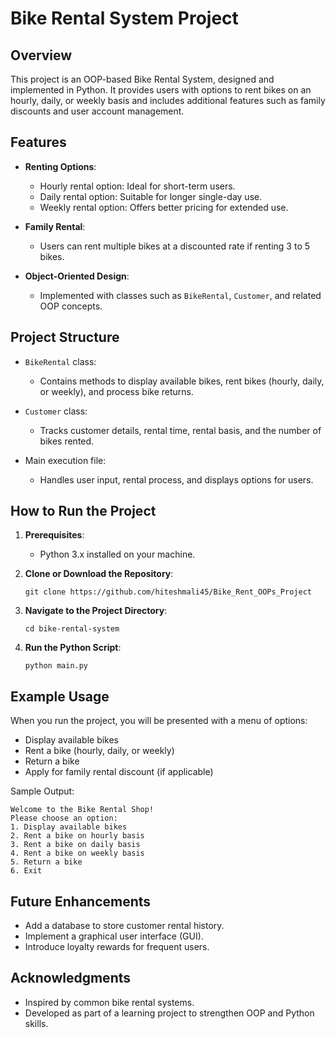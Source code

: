 # Bike Rental System Project

## Overview
This project is an OOP-based Bike Rental System, designed and implemented in Python. It provides users with options to rent bikes on an hourly, daily, or weekly basis and includes additional features such as family discounts and user account management.

## Features

- **Renting Options**:
  - Hourly rental option: Ideal for short-term users.
  - Daily rental option: Suitable for longer single-day use.
  - Weekly rental option: Offers better pricing for extended use.

- **Family Rental**:
  - Users can rent multiple bikes at a discounted rate if renting 3 to 5 bikes.

- **Object-Oriented Design**:
  - Implemented with classes such as `BikeRental`, `Customer`, and related OOP concepts.

## Project Structure

- `BikeRental` class:
  - Contains methods to display available bikes, rent bikes (hourly, daily, or weekly), and process bike returns.

- `Customer` class:
  - Tracks customer details, rental time, rental basis, and the number of bikes rented.

- Main execution file:
  - Handles user input, rental process, and displays options for users.

## How to Run the Project

1. **Prerequisites**:
   - Python 3.x installed on your machine.

2. **Clone or Download the Repository**:
   ```
   git clone https://github.com/hiteshmali45/Bike_Rent_OOPs_Project
   ```

3. **Navigate to the Project Directory**:
   ```
   cd bike-rental-system
   ```

4. **Run the Python Script**:
   ```
   python main.py
   ```

## Example Usage
When you run the project, you will be presented with a menu of options:

- Display available bikes
- Rent a bike (hourly, daily, or weekly)
- Return a bike
- Apply for family rental discount (if applicable)

Sample Output:
```
Welcome to the Bike Rental Shop!
Please choose an option:
1. Display available bikes
2. Rent a bike on hourly basis
3. Rent a bike on daily basis
4. Rent a bike on weekly basis
5. Return a bike
6. Exit
```

## Future Enhancements
- Add a database to store customer rental history.
- Implement a graphical user interface (GUI).
- Introduce loyalty rewards for frequent users.

## Acknowledgments
- Inspired by common bike rental systems.
- Developed as part of a learning project to strengthen OOP and Python skills.


